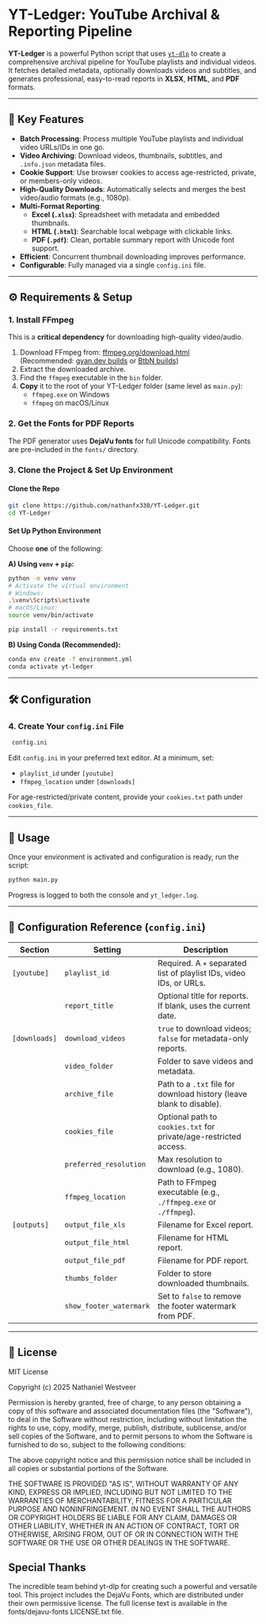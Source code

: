# YT-Ledger: YouTube Archival & Reporting Pipeline

**YT-Ledger** is a powerful Python script that uses [`yt-dlp`](https://github.com/yt-dlp/yt-dlp) to create a comprehensive archival pipeline for YouTube playlists and individual videos. It fetches detailed metadata, optionally downloads videos and subtitles, and generates professional, easy-to-read reports in **XLSX**, **HTML**, and **PDF** formats.

---

## 🔑 Key Features

- **Batch Processing**: Process multiple YouTube playlists and individual video URLs/IDs in one go.
- **Video Archiving**: Download videos, thumbnails, subtitles, and `.info.json` metadata files.
- **Cookie Support**: Use browser cookies to access age-restricted, private, or members-only videos.
- **High-Quality Downloads**: Automatically selects and merges the best video/audio formats (e.g., 1080p).
- **Multi-Format Reporting**:
  - **Excel (`.xlsx`)**: Spreadsheet with metadata and embedded thumbnails.
  - **HTML (`.html`)**: Searchable local webpage with clickable links.
  - **PDF (`.pdf`)**: Clean, portable summary report with Unicode font support.
- **Efficient**: Concurrent thumbnail downloading improves performance.
- **Configurable**: Fully managed via a single `config.ini` file.

---

## ⚙️ Requirements & Setup

### 1. Install FFmpeg

This is a **critical dependency** for downloading high-quality video/audio.

1. Download FFmpeg from: [ffmpeg.org/download.html](https://ffmpeg.org/download.html)  
   (Recommended: [gyan.dev builds](https://www.gyan.dev/ffmpeg/builds/) or [BtbN builds](https://github.com/BtbN/FFmpeg-Builds))
2. Extract the downloaded archive.
3. Find the `ffmpeg` executable in the `bin` folder.
4. **Copy** it to the root of your YT-Ledger folder (same level as `main.py`):  
   - `ffmpeg.exe` on Windows  
   - `ffmpeg` on macOS/Linux

### 2. Get the Fonts for PDF Reports

The PDF generator uses **DejaVu fonts** for full Unicode compatibility. Fonts are pre-included in the `fonts/` directory.

### 3. Clone the Project & Set Up Environment

#### Clone the Repo

```bash
git clone https://github.com/nathanfx330/YT-Ledger.git
cd YT-Ledger
```

#### Set Up Python Environment

Choose **one** of the following:

**A) Using `venv` + `pip`:**

```bash
python -m venv venv
# Activate the virtual environment
# Windows:
.\venv\Scripts\activate
# macOS/Linux:
source venv/bin/activate

pip install -r requirements.txt
```

**B) Using Conda (Recommended):**

```bash
conda env create -f environment.yml
conda activate yt-ledger
```

---

## 🛠️ Configuration

### 4. Create Your `config.ini` File

```bash
 config.ini
```

Edit `config.ini` in your preferred text editor. At a minimum, set:

- `playlist_id` under `[youtube]`
- `ffmpeg_location` under `[downloads]`

For age-restricted/private content, provide your `cookies.txt` path under `cookies_file`.

---

## 🚀 Usage

Once your environment is activated and configuration is ready, run the script:

```bash
python main.py
```

Progress is logged to both the console and `yt_ledger.log`.

---

## 📄 Configuration Reference (`config.ini`)

| Section       | Setting                 | Description                                                          |
| ------------- | ----------------------- | -------------------------------------------------------------------- |
| `[youtube]`   | `playlist_id`           | Required. A `+` separated list of playlist IDs, video IDs, or URLs.  |
|               | `report_title`          | Optional title for reports. If blank, uses the current date.         |
| `[downloads]` | `download_videos`       | `true` to download videos; `false` for metadata-only reports.        |
|               | `video_folder`          | Folder to save videos and metadata.                                  |
|               | `archive_file`          | Path to a `.txt` file for download history (leave blank to disable). |
|               | `cookies_file`          | Optional path to `cookies.txt` for private/age-restricted access.    |
|               | `preferred_resolution`  | Max resolution to download (e.g., 1080).                             |
|               | `ffmpeg_location`       | Path to FFmpeg executable (e.g., `./ffmpeg.exe` or `./ffmpeg`).      |
| `[outputs]`   | `output_file_xls`       | Filename for Excel report.                                           |
|               | `output_file_html`      | Filename for HTML report.                                            |
|               | `output_file_pdf`       | Filename for PDF report.                                             |
|               | `thumbs_folder`         | Folder to store downloaded thumbnails.                               |
|               | `show_footer_watermark` | Set to `false` to remove the footer watermark from PDF.              |

---

## 📜 License
MIT License

Copyright (c) 2025 Nathaniel Westveer

Permission is hereby granted, free of charge, to any person obtaining a copy
of this software and associated documentation files (the "Software"), to deal
in the Software without restriction, including without limitation the rights
to use, copy, modify, merge, publish, distribute, sublicense, and/or sell
copies of the Software, and to permit persons to whom the Software is
furnished to do so, subject to the following conditions:

The above copyright notice and this permission notice shall be included in all
copies or substantial portions of the Software.

THE SOFTWARE IS PROVIDED "AS IS", WITHOUT WARRANTY OF ANY KIND, EXPRESS OR
IMPLIED, INCLUDING BUT NOT LIMITED TO THE WARRANTIES OF MERCHANTABILITY,
FITNESS FOR A PARTICULAR PURPOSE AND NONINFRINGEMENT. IN NO EVENT SHALL THE
AUTHORS OR COPYRIGHT HOLDERS BE LIABLE FOR ANY CLAIM, DAMAGES OR OTHER
LIABILITY, WHETHER IN AN ACTION OF CONTRACT, TORT OR OTHERWISE, ARISING FROM,
OUT OF OR IN CONNECTION WITH THE SOFTWARE OR THE USE OR OTHER DEALINGS IN THE
SOFTWARE.


## Special Thanks
The incredible team behind yt-dlp for creating such a powerful and versatile tool.
This project includes the DejaVu Fonts, which are distributed under their own permissive license. The full license text is available in the fonts/dejavu-fonts LICENSE.txt file.
